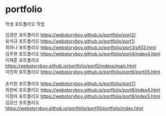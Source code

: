 # portfolio
학생 포트폴리오 작업

임경은 포트폴리오 https://webstoryboy.github.io/portfolio/port2/ <br>
유석규 포트폴리오 https://webstoryboy.github.io/portfolio/port1/ <br>
최하나 포트폴리오 https://webstoryboy.github.io/portfolio/port3/pf03.html<br>
김주현 포트폴리오 https://webstoryboy.github.io/portfolio/port4/index4.html<br>
이재훈 포트폴리오 https://webstoryboy.github.io/portfolio/port5/indexs/main.html<br>
이진희 포트폴리오 https://webstoryboy.github.io/portfolio/port6/port05.html<br>    
손지원 포트폴리오 https://webstoryboy.github.io/portfolio/port7/<br> 
최한비 포트폴리오 https://webstoryboy.github.io/portfolio/port8/index4.html<br> 
이정아 포트폴리오 https://webstoryboy.github.io/portfolio/port9/index5.html<br> 
김강산 포트폴리오 https://webstoryboy.github.io/portfolio/port10/portfolio/index.html<br> 


